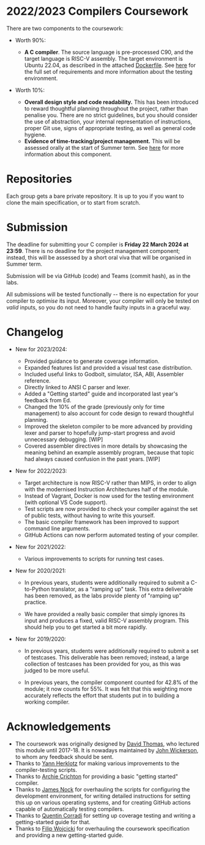 2022/2023 Compilers Coursework
==============================

There are two components to the coursework:

- Worth 90%:
    - **A C compiler**. The source language is pre-processed C90, and the target language is RISC-V assembly. The target environment is Ubuntu 22.04, as described in the attached [Dockerfile](Dockerfile). See [here](docs/c_compiler.md) for the full set of requirements and more information about the testing environment.

- Worth 10%:
    - **Overall design style and code readability.** This has been introduced to reward thoughtful planning throughout the project, rather than penalise you. There are no strict guidelines, but you should consider the use of abstraction, your internal representation of instructions, proper Git use, signs of appropriate testing, as well as general code hygiene.
    - **Evidence of time-tracking/project management.** This will be assessed orally at the start of Summer term. See [here](docs/management.md) for more information about this component.

Repositories
============

Each group gets a bare private repository. It is up to you if you want to clone the main specification, or to start from scratch.

Submission
==========

The deadline for submitting your C compiler is **Friday 22 March 2024 at 23:59**. There is no deadline for the project management component; instead, this will be assessed by a short oral viva that will be organised in Summer term.

Submission will be via GitHub (code) and Teams (commit hash), as in the labs.

All submissions will be tested functionally -- there is no expectation for your compiler to *optimise* its input. Moreover, your compiler will only be tested on *valid* inputs, so you do not need to handle faulty inputs in a graceful way.

Changelog
=========

* New for 2023/2024:

    * Provided guidance to generate coverage information.
    * Expanded features list and provided a visual test case distribution.
    * Included useful links to Godbolt, simulator, ISA, ABI, Assembler reference.
    * Directly linked to ANSI C parser and lexer.
    * Added a "Getting started" guide and incorporated last year's feedback from Ed.
    * Changed the 10% of the grade (previously only for time management) to also account for code design to reward thoughtful planning.
    * Improved the skeleton compiler to be more advanced by providing lexer and parser to hopefully jump-start progress and avoid unnecessary debugging. [WIP]
    * Covered assembler directives in more details by showcasing the meaning behind an example assembly program, because that topic had always caused confusion in the past years. [WIP]


* New for 2022/2023:

    * Target architecture is now RISC-V rather than MIPS, in order to align with the modernised Instruction Architectures half of the module.
    * Instead of Vagrant, Docker is now used for the testing environment (with optional VS Code support).
    * Test scripts are now provided to check your compiler against the set of public tests, without having to write this yourself.
    * The basic compiler framework has been improved to support command line arguments.
    * GitHub Actions can now perform automated testing of your compiler.

* New for 2021/2022:

    * Various improvements to scripts for running test cases.

* New for 2020/2021:

    * In previous years, students were additionally required to submit a C-to-Python translator, as a "ramping up" task. This extra deliverable has been removed, as the labs provide plenty of "ramping up" practice.

    * We have provided a really basic compiler that simply ignores its input and produces a fixed, valid RISC-V assembly program. This should help you to get started a bit more rapidly.

* New for 2019/2020:

    * In previous years, students were additionally required to submit a set of testcases. This deliverable has been removed; instead, a large collection of testcases has been provided for you, as this was judged to be more useful.

    * In previous years, the compiler component counted for 42.8% of the module; it now counts for 55%. It was felt that this weighting more accurately reflects the effort that students put in to building a working compiler.

Acknowledgements
================

* The coursework was originally designed by [David Thomas](https://www.southampton.ac.uk/people/5z9bmb/professor-david-thomas), who lectured this module until 2017-18. It is nowadays maintained by [John Wickerson](https://johnwickerson.github.io/), to whom any feedback should be sent.
* Thanks to [Yann Herklotz](https://yannherklotz.com/) for making various improvements to the compiler-testing scripts.
* Thanks to [Archie Crichton](https://www.doc.ic.ac.uk/~ac11018/) for providing a basic "getting started" compiler.
* Thanks to [James Nock](https://www.linkedin.com/in/jpnock) for overhauling the scripts for configuring the development environment, for writing detailed instructions for setting this up on various operating systems, and for creating GitHub actions capable of automatically testing compilers.
* Thanks to [Quentin Corradi](https://www.imperial.ac.uk/people/q.corradi22) for setting up coverage testing and writing a getting-started guide for that.
* Thanks to [Filip Wojcicki](https://www.linkedin.com/in/filip-wojcicki) for overhauling the coursework specification and providing a new getting-started guide.
